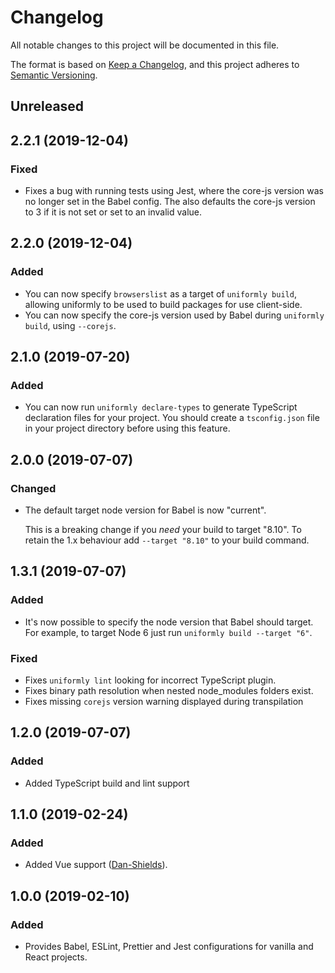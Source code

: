 # Changelog
All notable changes to this project will be documented in this file.

The format is based on [Keep a Changelog](https://keepachangelog.com/en/1.0.0/),
and this project adheres to [Semantic Versioning](https://semver.org/spec/v2.0.0.html).

## Unreleased

## 2.2.1 (2019-12-04)
### Fixed
 - Fixes a bug with running tests using Jest, where the core-js version was no longer set in the Babel config. The also defaults the core-js version to 3 if it is not set or set to an invalid value.

## 2.2.0 (2019-12-04)
### Added
 - You can now specify `browserslist` as a target of `uniformly build`, allowing uniformly to be used to build packages for use client-side.
 - You can now specify the core-js version used by Babel during `uniformly build`, using `--corejs`.

## 2.1.0 (2019-07-20)
### Added
 - You can now run `uniformly declare-types` to generate TypeScript declaration files for your project. You should create a `tsconfig.json` file in your project directory before using this feature.

## 2.0.0 (2019-07-07)
### Changed
 - The default target node version for Babel is now "current".  
   
   This is a breaking change if you *need* your build to target "8.10". To retain the 1.x behaviour add `--target "8.10"` to your build command.

## 1.3.1 (2019-07-07)
### Added
 - It's now possible to specify the node version that Babel should target. For example, to target Node 6 just run `uniformly build --target "6"`.

### Fixed
 - Fixes `uniformly lint` looking for incorrect TypeScript plugin.
 - Fixes binary path resolution when nested node_modules folders exist.
 - Fixes missing `corejs` version warning displayed during transpilation

## 1.2.0 (2019-07-07)
### Added
 - Added TypeScript build and lint support

## 1.1.0 (2019-02-24)
### Added
 - Added Vue support ([Dan-Shields](https://github.com/Dan-Shields)).

## 1.0.0 (2019-02-10)
### Added
 - Provides Babel, ESLint, Prettier and Jest configurations for vanilla and React projects.
